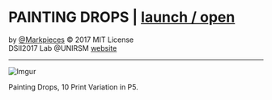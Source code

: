 

# PAINTING DROPS | [launch / open](https://github.com/Markpieces/archive/blob/master/Markpieces/10_Print_Variation/Painting%20Drops/index.html)

by [@Markpieces](https://github.com/Markpieces) © 2017 MIT License  
DSII2017 Lab @UNIRSM [website](http://dsii-2017-unirsm.github.io)

----

![Imgur](http://i.imgur.com/5PaTsDQ.jpg)

Painting Drops, 10 Print Variation in P5.

